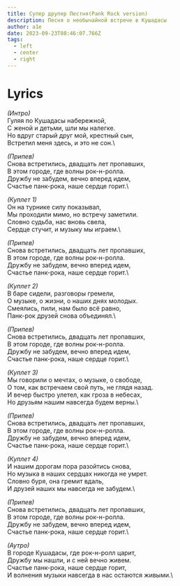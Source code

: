 ```yaml
---
title: Супер друпер Пестня(Pank Rock version)
description: Песня о необычайной встрече в Кушадасы
author: a1e
date: 2023-09-23T08:46:07.766Z
tags:
  - left
  - center
  - right
---
```

# Lyrics

*(Интро)*\
Гуляя по Кушадасы набережной,\
С женой и детьми, шли мы налегке.\
Но вдруг старый друг мой, крестный сын,\
Встретил меня здесь, и это не сон.\

*(Припев)*\
Снова встретились, двадцать лет пропавших,\
В этом городе, где волны рок-н-ролла.\
Дружбу не забудем, вечно вперед идем,\
Счастье панк-рока, наше сердце горит.\

*(Куплет 1)*\
Он на турнике силу показывал,\
Мы проходили мимо, но встречу заметили.\
Словно судьба, нас вновь свела,\
Сердце стучит, и музыку мы играем.\

*(Припев)*\
Снова встретились, двадцать лет пропавших,\
В этом городе, где волны рок-н-ролла.\
Дружбу не забудем, вечно вперед идем,\
Счастье панк-рока, наше сердце горит.\

*(Куплет 2)*\
В баре сидели, разговоры гремели,\
О музыке, о жизни, о наших днях молодых.\
Смеялись, пили, нам было всё равно,\
Панк-рок друзей снова объединял.\

*(Припев)*\
Снова встретились, двадцать лет пропавших,\
В этом городе, где волны рок-н-ролла.\
Дружбу не забудем, вечно вперед идем,\
Счастье панк-рока, наше сердце горит.\

*(Куплет 3)*\
Мы говорили о мечтах, о музыке, о свободе,\
О том, как встречаем свой путь, не глядя назад.\
И вечер быстро улетел, как гроза в небесах,\
Но друзьям нашим навсегда будем верны.\

*(Припев)*\
Снова встретились, двадцать лет пропавших,\
В этом городе, где волны рок-н-ролла.\
Дружбу не забудем, вечно вперед идем,\
Счастье панк-рока, наше сердце горит.\

*(Куплет 4)*\
И нашим дорогам пора разойтись снова,\
Но музыка в наших сердцах никогда не умрет.\
Словно буря, она гремит вдаль,\
И друзей наших мы навсегда не забудем.\

*(Припев)*\
Снова встретились, двадцать лет пропавших,\
В этом городе, где волны рок-н-ролла.\
Дружбу не забудем, вечно вперед идем,\
Счастье панк-рока, наше сердце горит.\

*(Аутро)*\
В городе Кушадасы, где рок-н-ролл царит,\
Дружбу мы нашли, и с ней вечно живем.\
Счастье панк-рока, наше сердце горит,\
И волнения музыки навсегда в нас остаются живыми.\